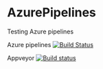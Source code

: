 # AzurePipelines

Testing Azure pipelines

Azure pipelines
[![Build Status](https://dev.azure.com/dhmuralikrishna/ApiCiCD/_apis/build/status/dhmuralikrishna.AzurePipelines)](https://dev.azure.com/dhmuralikrishna/ApiCiCD/_build/latest?definitionId=1)

Appveyor
[![Build status](https://ci.appveyor.com/api/projects/status/p0nsddwed4t25vlf?svg=true)](https://ci.appveyor.com/project/dhmuralikrishna/azurepipelines)

